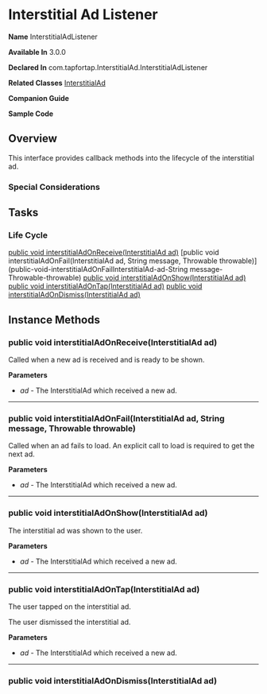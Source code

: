 # Interstitial Ad Listener

**Name** InterstitialAdListener

**Available In**   3.0.0

**Declared In**    com.tapfortap.InterstitialAd.InterstitialAdListener 

**Related Classes**  [InterstitialAd](interstitial_ad.md)

**Companion Guide** 

**Sample Code**     

## Overview

This interface provides callback methods into the lifecycle of the interstitial ad.

### Special Considerations

## Tasks

### Life Cycle
[public void interstitialAdOnReceive(InterstitialAd ad)](public-void-interstitialAdOnReceiveInterstitialAd-ad)
[public void interstitialAdOnFail(InterstitialAd ad, String message, Throwable throwable)](public-void-interstitialAdOnFailInterstitialAd-ad-String message-Throwable-throwable)
[public void interstitialAdOnShow(InterstitialAd ad)](public-void-interstitialAdOnShowInterstitialAd-ad)
[public void interstitialAdOnTap(InterstitialAd ad)](public-void-interstitialAdOnTapInterstitialAd-ad)
[public void interstitialAdOnDismiss(InterstitialAd ad)](public-void-interstitialAdOnDismissInterstitialAd-ad)

## Instance Methods

### public void interstitialAdOnReceive(InterstitialAd ad)

Called when a new ad is received and is ready to be shown.

**Parameters**

  - _ad_ - The InterstitialAd which received a new ad.

---

### public void interstitialAdOnFail(InterstitialAd ad, String message, Throwable throwable)

Called when an ad fails to load. An explicit call to load is required to get the next ad.

**Parameters**

  - _ad_ - The InterstitialAd which received a new ad.

---

### public void interstitialAdOnShow(InterstitialAd ad)

The interstitial ad was shown to the user.

**Parameters**

  - _ad_ - The InterstitialAd which received a new ad.

---

### public void interstitialAdOnTap(InterstitialAd ad)

The user tapped on the interstitial ad.

The user dismissed the interstitial ad.

**Parameters**

  - _ad_ - The InterstitialAd which received a new ad.

---

### public void interstitialAdOnDismiss(InterstitialAd ad)
